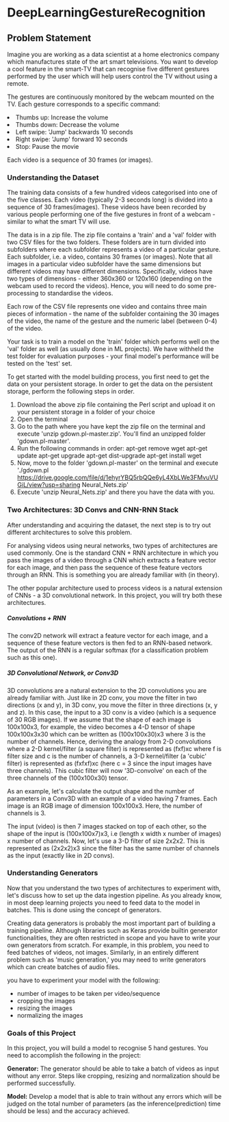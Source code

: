# DeepLearningGestureRecognition
## Problem Statement
Imagine you are working as a data scientist at a home electronics company which manufactures state of the art smart televisions. You want to develop a cool feature in the smart-TV that can recognise five different gestures performed by the user which will help users control the TV without using a remote. 

The gestures are continuously monitored by the webcam mounted on the TV. Each gesture corresponds to a specific command:

<li>Thumbs up:  Increase the volume</li>
<li>Thumbs down: Decrease the volume</li>
<li>Left swipe: 'Jump' backwards 10 seconds</li>
<li>Right swipe: 'Jump' forward 10 seconds</li> 
<li>Stop: Pause the movie</li>
 
Each video is a sequence of 30 frames (or images). 
### Understanding the Dataset
The training data consists of a few hundred videos categorised into one of the five classes. Each video (typically 2-3 seconds long) is divided into a sequence of 30 frames(images). These videos have been recorded by various people performing one of the five gestures in front of a webcam - similar to what the smart TV will use. 

The data is in a zip file. The zip file contains a 'train' and a 'val' folder with two CSV files for the two folders. These folders are in turn divided into subfolders where each subfolder represents a video of a particular gesture. Each subfolder, i.e. a video, contains 30 frames (or images). Note that all images in a particular video subfolder have the same dimensions but different videos may have different dimensions. Specifically, videos have two types of dimensions - either 360x360 or 120x160 (depending on the webcam used to record the videos). Hence, you will need to do some pre-processing to standardise the videos. 

Each row of the CSV file represents one video and contains three main pieces of information - the name of the subfolder containing the 30 images of the video, the name of the gesture and the numeric label (between 0-4) of the video.

Your task is to train a model on the 'train' folder which performs well on the 'val' folder as well (as usually done in ML projects). We have withheld the test folder for evaluation purposes - your final model's performance will be tested on the 'test' set.

To get started with the model building process, you first need to get the data on your persistent storage. In order to get the data on the persistent storage, perform the following steps in order.

1. Download the above zip file containing the Perl script and upload it on your persistent storage in a folder of your choice
2. Open the terminal
3. Go to the path where you have kept the zip file on the terminal and execute 'unzip gdown.pl-master.zip'. You'll find an unzipped folder 'gdown.pl-master'.
4. Run the following commands in order:
apt-get remove wget
apt-get update
apt-get upgrade
apt-get dist-upgrade
apt-get install wget
5. Now, move to the folder 'gdown.pl-master' on the terminal and execute './gdown.pl https://drive.google.com/file/d/1ehyrYBQ5rbQQe6yL4XbLWe3FMvuVUGiL/view?usp=sharing Neural_Nets.zip'
6. Execute 'unzip Neural_Nets.zip' and there you have the data with you.

### Two Architectures: 3D Convs and CNN-RNN Stack
After understanding and acquiring the dataset, the next step is to try out different architectures to solve this problem. 

For analysing videos using neural networks, two types of architectures are used commonly. One is the standard CNN + RNN architecture in which you pass the images of a video through a CNN which extracts a feature vector for each image, and then pass the sequence of these feature vectors through an RNN. This is something you are already familiar with (in theory).

The other popular architecture used to process videos is a natural extension of CNNs - a 3D convolutional network. In this project, you will try both these architectures.

##### Convolutions + RNN
The conv2D network will extract a feature vector for each image, and a sequence of these feature vectors is then fed to an RNN-based network. The output of the RNN is a regular softmax (for a classification problem such as this one).

##### 3D Convolutional Network, or Conv3D
3D convolutions are a natural extension to the 2D convolutions you are already familiar with. Just like in 2D conv, you move the filter in two directions (x and y), in 3D conv, you move the filter in three directions (x, y and z). In this case, the input to a 3D conv is a video (which is a sequence of 30 RGB images). If we assume that the shape of each image is 100x100x3, for example, the video becomes a 4-D tensor of shape 100x100x3x30 which can be written as (100x100x30)x3 where 3 is the number of channels. Hence, deriving the analogy from 2-D convolutions where a 2-D kernel/filter (a square filter) is represented as (fxf)xc where f is filter size and c is the number of channels, a 3-D kernel/filter (a 'cubic' filter) is represented as (fxfxf)xc (here c = 3 since the input images have three channels). This cubic filter will now '3D-convolve' on each of the three channels of the (100x100x30) tensor.

As an example, let's calculate the output shape and the number of parameters in a Conv3D with an example of a video having 7 frames. Each image is an RGB image of dimension 100x100x3. Here, the number of channels is 3.

The input (video) is then 7 images stacked on top of each other, so the shape of the input is (100x100x7)x3, i.e (length x width x number of images) x number of channels. Now, let's use a 3-D filter of size 2x2x2. This is represented as (2x2x2)x3 since the filter has the same number of channels as the input (exactly like in 2D convs).

### Understanding Generators
Now that you understand the two types of architectures to experiment with, let's discuss how to set up the data ingestion pipeline. As you already know, in most deep learning projects you need to feed data to the model in batches. This is done using the concept of generators. 

Creating data generators is probably the most important part of building a training pipeline. Although libraries such as Keras provide builtin generator functionalities, they are often restricted in scope and you have to write your own generators from scratch. For example, in this problem, you need to feed batches of videos, not images. Similarly, in an entirely different problem such as 'music generation,' you may need to write generators which can create batches of audio files. 

you have to experiment your model with the following:
<ul>
<li>number of images to be taken per video/sequence</li>
<li>cropping the images</li>
<li>resizing the images</li>
<li>normalizing the images</li>
</ul>

### Goals of this Project
In this project, you will build a model to recognise 5 hand gestures. 
You need to accomplish the following in the project:

<b> Generator:</b>  The generator should be able to take a batch of videos as input without any error. Steps like cropping, resizing and normalization should be performed successfully.

<b> Model:</b> Develop a model that is able to train without any errors which will be judged on the total number of parameters (as the inference(prediction) time should be less) and the accuracy achieved.
